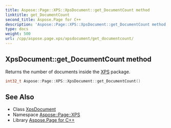 ```yaml
---
title: Aspose::Page::XPS::XpsDocument::get_DocumentCount method
linktitle: get_DocumentCount
second_title: Aspose.Page for C++
description: 'Aspose::Page::XPS::XpsDocument::get_DocumentCount method. Returns the number of documents inside the XPS package in C++.'
type: docs
weight: 500
url: /cpp/aspose.page.xps/xpsdocument/get_documentcount/
---
```

## XpsDocument::get_DocumentCount method


Returns the number of documents inside the [XPS](../../) package.

```cpp
int32_t Aspose::Page::XPS::XpsDocument::get_DocumentCount()
```

## See Also

* Class [XpsDocument](../)
* Namespace [Aspose::Page::XPS](../../)
* Library [Aspose.Page for C++](../../../)
